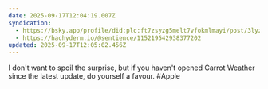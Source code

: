 ```yaml
---
date: 2025-09-17T12:04:19.007Z
syndication:
  - https://bsky.app/profile/did:plc:ft7zsyzg5melt7vfokmlmayi/post/3lyzs7wpafw2n
  - https://hachyderm.io/@sentience/115219542938377202
updated: 2025-09-17T12:05:02.456Z
---
```


I don't want to spoil the surprise, but if you haven't opened Carrot Weather since the latest update, do yourself a favour. #Apple
